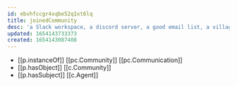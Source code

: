 ```yaml
---
id: ebvhfccgr4xqbe52q1xt6lq
title: joinedCommunity
desc: 'a Slack workspace, a discord server, a good email list, a village of Mongols'
updated: 1654143733373
created: 1654143087408
---
```



- [[p.instanceOf]] [[pc.Community]] [[pc.Communication]]
- [[p.hasObject]] [[c.Community]]
- [[p.hasSubject]] [[c.Agent]]
